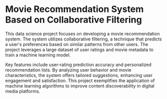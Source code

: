 # Movie Recommendation System Based on Collaborative Filtering

This data science project focuses on developing a movie recommendation system. The system utilizes collaborative filtering, a technique that predicts a user's preferences based on similar patterns from other users. The project leverages a large dataset of user ratings and movie metadata to train a machine learning model.

Key features include user-rating prediction accuracy and personalized recommendation lists. By analyzing user behavior and movie characteristics, the system offers tailored suggestions, enhancing user engagement and satisfaction. This project exemplifies the application of machine learning algorithms to improve content discoverability in digital media platforms.
